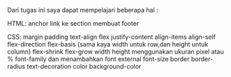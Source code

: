 Dari tugas ini saya dapat mempelajari beberapa hal :

HTML:
anchor link ke section
membuat footer

CSS:
margin
padding
text-align
flex
justify-content
align-items
align-self
flex-direction
flex-basis (sama kaya width untuk row,dan height untuk column)
flex-shrink
flex-grow
width height menggunakan ukuran pixel atau %
font-family dan menambahkan font external
font-size
border
border-radius
text-decoration
color
background-color